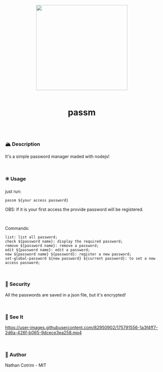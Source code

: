 <div align="center">
    <img src="https://imgs.search.brave.com/5P8givOSgoPRV8u49eU3NXfrRBWRzFMBxEdY28tawtE/rs:fit:512:512:1/g:ce/aHR0cHM6Ly9jZG4t/MC5pbWFnZW5zZW1v/bGRlcy5jb20uYnIv/d3AtY29udGVudC91/cGxvYWRzLzIwMjAv/MDYvRGVzZW5oby1D/aGF2ZS1QTkcucG5n" width="300px" height="280px"> <br> <br>
    <h1>
        passm
    </h1>
</div>

<br>
<br>

### 🏔️ Description <br>

It's a simple password manager maded with nodejs!

<br>

### ✳️ Usage <br>

just run:

```
passm ${your access password}
```

OBS: If it is your first access the provide password will be registered.

<br>

Commands:

```
list: list all password;
check ${password name}: display the required password;
remove ${password name}: remove a password;
edit ${password name}: edit a password;
new ${password name} ${password}: register a new password;
set-global-password ${new password} ${current password}: to set a new access password;
```

<br>

### 🌂 Security <br>

All the passwords are saved in a json file, but it's encrypted!

<br>

### 🍾 See It <br>

https://user-images.githubusercontent.com/82950902/175791556-1a3f4ff7-2d6a-426f-b065-9dcece3ea258.mp4
 
<br>

### 🎷 Author

Nathan Cotrim - MIT
